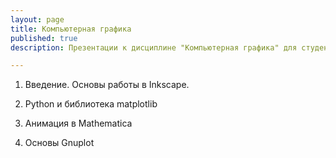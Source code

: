 ```yaml
---
layout: page
title: Компьютерная графика
published: true
description: Презентации к дисциплине "Компьютерная графика" для студентов второго курса Института ракетно-космической техники Самарского университета.

---
```


1. Введение. Основы работы в Inkscape.

1. Python и библиотека matplotlib

1. Анимация в Mathematica

1. Основы Gnuplot
